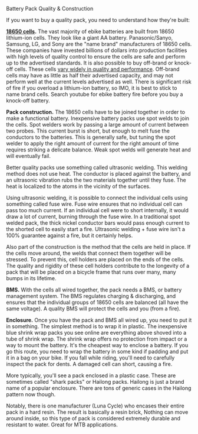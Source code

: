 Battery Pack Quality & Construction

If you want to buy a quality pack, you need to understand how they're built:

[**18650 cells**](https://www.google.com/search?q=18650+cells)**.** The vast majority of ebike batteries are built from 18650 lithium-ion cells. They look like a giant AA battery. Panasonic/Sanyo, Samsung, LG, and Sony are the "name brand" manufacturers of 18650 cells. These companies have invested billions of dollars into production facilities with high levels of quality control to ensure the cells are safe and perform up to the advertised standards. It is also possible to buy off-brand or knock-off cells. These cells [vary widely in quality and performance](https://www.youtube.com/watch?v=qMZuHMlRw_0). Off-brand cells may have as little as half their advertised capacity, and may not perform well at the current levels advertised as well. There is significant risk of fire if you overload a lithium-ion battery, so IMO, it is best to stick to name brand cells. Search youtube for ebike battery fire before you buy a knock-off battery.

**Pack construction.** The 18650 cells have to be joined together in order to make a functional battery. Inexpensive battery packs use spot welds to join the cells. Spot welders work by passing a large amount of current between two probes. This current burst is short, but enough to melt fuse the conductors to the batteries. This is generally safe, but tuning the spot welder to apply the right amount of current for the right amount of time requires striking a delicate balance. Weak spot welds will generate heat and will eventually fail.

Better quality packs use something called ultrasonic welding. This welding method does not use heat. The conductor is placed against the battery, and an ultrasonic vibration rubs the two materials together until they fuse. The heat is localized to the atoms in the vicinity of the surfaces.

Using ultrasonic welding, it is possible to connect the individual cells using something called fuse wire. Fuse wire ensures that no individual cell can pass too much current. If an individual cell were to short internally, it would draw a lot of current, burning through the fuse wire. In a traditional spot welded pack, the thick nickel conductor bars would pass enough current to the shorted cell to easily start a fire. Ultrasonic welding + fuse wire isn't a 100% guarantee against a fire, but it certainly helps.

Also part of the construction is the method that the cells are held in place. If the cells move around, the welds that connect them together will be stressed. To prevent this, cell holders are placed on the ends of the cells. The quality and rigidity of these cell holders contribute to the longevity of a pack that will be placed on a bicycle frame that runs over many, many bumps in its lifetime.

**BMS.** With the cells all wired together, the pack needs a BMS, or battery management system. The BMS regulates charging & discharging, and ensures that the individual groups of 18650 cells are balanced (all have the same voltage). A quality BMS will protect the cells and you (from a fire).

**Enclosure.** Once you have the pack and BMS all wired up, you need to put it in something. The simplest method is to wrap it in plastic. The inexpensive blue shrink wrap packs you see online are everything above shoved into a tube of shrink wrap. The shrink wrap offers no protection from impact or a way to mount the battery. It's the cheapest way to enclose a battery. If you go this route, you need to wrap the battery in some kind if padding and put it in a bag on your bike. If you fall while riding, you'll need to carefully inspect the pack for dents. A damaged cell can short, causing a fire.

More typically, you'll see a pack enclosed in a plastic case. These are sometimes called "shark packs" or Hailong packs. Hailong is just a brand name of a popular enclosure. There are tons of generic cases in the Hailong pattern now though.

Notably, there is one manufacturer (Luna Cycle) who encases their entire pack in a hard resin. The result is basically a resin brick, Nothing can move around inside, so this type of pack is considered extremely durable and resistant to water. Great for MTB applications.
